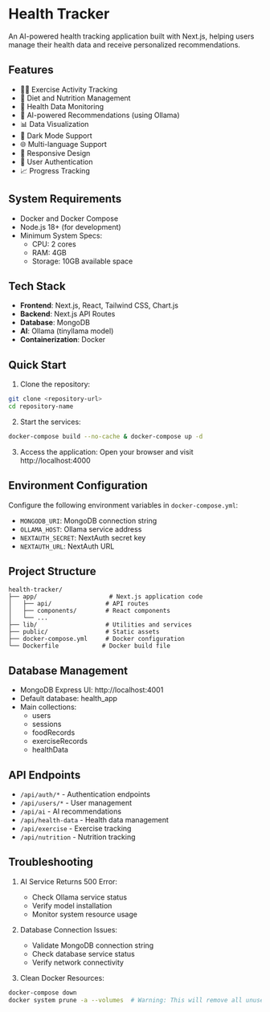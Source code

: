 # Health Tracker

An AI-powered health tracking application built with Next.js, helping users manage their health data and receive personalized recommendations.

## Features

- 🏃‍♂️ Exercise Activity Tracking
- 🍎 Diet and Nutrition Management
- 💪 Health Data Monitoring
- 🤖 AI-powered Recommendations (using Ollama)
- 📊 Data Visualization
- 🌙 Dark Mode Support
- 🌐 Multi-language Support
- 📱 Responsive Design
- 🔐 User Authentication
- 📈 Progress Tracking

## System Requirements

- Docker and Docker Compose
- Node.js 18+ (for development)
- Minimum System Specs:
  - CPU: 2 cores
  - RAM: 4GB
  - Storage: 10GB available space

## Tech Stack

- **Frontend**: Next.js, React, Tailwind CSS, Chart.js
- **Backend**: Next.js API Routes
- **Database**: MongoDB
- **AI**: Ollama (tinyllama model)
- **Containerization**: Docker

## Quick Start

1. Clone the repository:
```bash
git clone <repository-url>
cd repository-name
```

2. Start the services:
```bash
docker-compose build --no-cache & docker-compose up -d
```

3. Access the application:
Open your browser and visit http://localhost:4000

## Environment Configuration

Configure the following environment variables in `docker-compose.yml`:

- `MONGODB_URI`: MongoDB connection string
- `OLLAMA_HOST`: Ollama service address
- `NEXTAUTH_SECRET`: NextAuth secret key
- `NEXTAUTH_URL`: NextAuth URL

## Project Structure

```
health-tracker/
├── app/                    # Next.js application code
│   ├── api/               # API routes
│   ├── components/        # React components
│   └── ...
├── lib/                   # Utilities and services
├── public/                # Static assets
├── docker-compose.yml     # Docker configuration
└── Dockerfile            # Docker build file
```

## Database Management

- MongoDB Express UI: http://localhost:4001
- Default database: health_app
- Main collections:
  - users
  - sessions
  - foodRecords
  - exerciseRecords
  - healthData

## API Endpoints

- `/api/auth/*` - Authentication endpoints
- `/api/users/*` - User management
- `/api/ai` - AI recommendations
- `/api/health-data` - Health data management
- `/api/exercise` - Exercise tracking
- `/api/nutrition` - Nutrition tracking

## Troubleshooting

1. AI Service Returns 500 Error:
   - Check Ollama service status
   - Verify model installation
   - Monitor system resource usage

2. Database Connection Issues:
   - Validate MongoDB connection string
   - Check database service status
   - Verify network connectivity

3. Clean Docker Resources:
```bash
docker-compose down
docker system prune -a --volumes  # Warning: This will remove all unused Docker resources, including AI models
```

